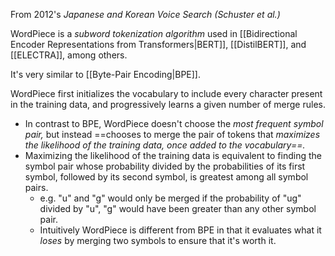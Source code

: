 From 2012's *Japanese and Korean Voice Search (Schuster et al.)*

WordPiece is a *subword tokenization algorithm* used in [[Bidirectional Encoder Representations from Transformers|BERT]], [[DistilBERT]], and [[ELECTRA]], among others.

It's very similar to [[Byte-Pair Encoding|BPE]].

WordPiece first initializes the vocabulary to include every character present in the training data, and progressively learns a given number of merge rules.
- In contrast to BPE, WordPiece doesn't choose the *most frequent symbol pair,* but instead ==chooses to merge the pair of tokens that *maximizes the likelihood of the training data, once added to the vocabulary==.*
- Maximizing the likelihood of the training data is equivalent to finding the symbol pair whose probability divided by the probabilities of its first symbol, followed by its second symbol, is greatest among all symbol pairs.
	- e.g. "u" and "g" would only be merged if the probability of "ug" divided by "u", "g" would have been greater than any other symbol pair.
	- Intuitively WordPiece is different from BPE in that it evaluates what it *loses* by merging two symbols to ensure that it's worth it. 



